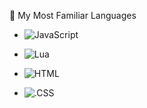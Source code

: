 

🔧 My Most Familiar Languages

- ![JavaScript](https://img.shields.io/badge/-JavaScript-F7DF1E?logo=javascript&logoColor=black&style=flat-square)

- ![Lua](https://img.shields.io/badge/-Lua-2C2D72?logo=lua&logoColor=white&style=flat-square)

- ![HTML](https://img.shields.io/badge/-HTML-E34F26?logo=html5&logoColor=white&style=flat-square)

- ![.CSS](https://img.shields.io/badge/-CSS-1572B6?logo=css3&logoColor=white&style=flat-square)

